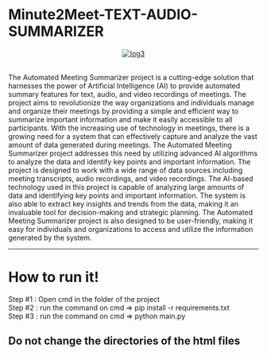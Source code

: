 # Minute2Meet-TEXT-AUDIO-SUMMARIZER

<div align="center">
<a href="https://ibb.co/tYRQFsR"><img src="https://i.ibb.co/mhpbgqp/log3.jpg" alt="log3" border="0"></a><br /><a target='_blank' href='https://imgbb.com/'></a><br />
</div>

The Automated Meeting Summarizer project is a cutting-edge solution that harnesses 
the power of Artificial Intelligence (AI) to provide automated summary features for text, 
audio, and video recordings of meetings. The project aims to revolutionize the way 
organizations and individuals manage and organize their meetings by providing a 
simple and efficient way to summarize important information and make it easily 
accessible to all participants. With the increasing use of technology in meetings, there is 
a growing need for a system that can effectively capture and analyze the vast amount of 
data generated during meetings. The Automated Meeting Summarizer project 
addresses this need by utilizing advanced AI algorithms to analyze the data and identify 
key points and important information.
The project is designed to work with a wide range of data sources including meeting 
transcripts, audio recordings, and video recordings. 
The AI-based technology used in this project is 
capable of analyzing large amounts of data and 
identifying key points and important information. The 
system is also able to extract key insights and trends 
from the data, making it an invaluable tool for 
decision-making and strategic planning. The 
Automated Meeting Summarizer project is also 
designed to be user-friendly, making it easy for 
individuals and organizations to access and utilize the 
information generated by the system.

-----

<h1>How to run it!</h1>
<p>

Step #1 : Open cmd in the folder of the project
  <br/>
Step #2 : run the command on cmd => pip install -r requirements.txt
  <br/>
Step #3 : run the command on cmd => python main.py
<br/>
<h2><b>Do not change the directories of the html files</b></h2>

</p>

